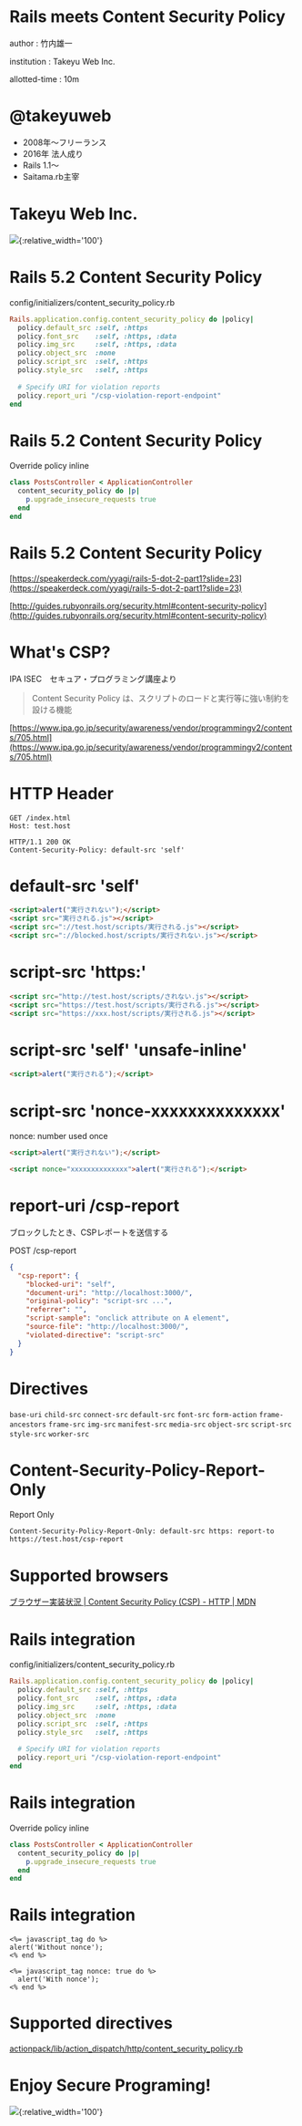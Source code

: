 # Rails meets Content Security Policy

author
:  竹内雄一

institution
:  Takeyu Web Inc.

allotted-time
:  10m

# @takeyuweb

- 2008年〜フリーランス
- 2016年 法人成り
- Rails 1.1〜
- Saitama.rb主宰

# Takeyu Web Inc.

![](logo.png){:relative_width='100'}

# Rails 5.2 Content Security Policy

config/initializers/content_security_policy.rb

```ruby
Rails.application.config.content_security_policy do |policy|
  policy.default_src :self, :https
  policy.font_src    :self, :https, :data
  policy.img_src     :self, :https, :data
  policy.object_src  :none
  policy.script_src  :self, :https
  policy.style_src   :self, :https
 
  # Specify URI for violation reports
  policy.report_uri "/csp-violation-report-endpoint"
end
```

# Rails 5.2 Content Security Policy

Override policy inline

```ruby
class PostsController < ApplicationController
  content_security_policy do |p|
    p.upgrade_insecure_requests true
  end
end
```

# Rails 5.2 Content Security Policy

[https://speakerdeck.com/yyagi/rails-5-dot-2-part1?slide=23](https://speakerdeck.com/yyagi/rails-5-dot-2-part1?slide=23)

[http://guides.rubyonrails.org/security.html#content-security-policy](http://guides.rubyonrails.org/security.html#content-security-policy)

# What's CSP?

IPA ISEC　セキュア・プログラミング講座より

> Content Security Policy は、スクリプトのロードと実行等に強い制約を設ける機能

[https://www.ipa.go.jp/security/awareness/vendor/programmingv2/contents/705.html](https://www.ipa.go.jp/security/awareness/vendor/programmingv2/contents/705.html)

# HTTP Header

```
GET /index.html
Host: test.host

HTTP/1.1 200 OK
Content-Security-Policy: default-src 'self'
```

# default-src 'self'

```html
<script>alert("実行されない");</script>
<script src="実行される.js"></script>
<script src="://test.host/scripts/実行される.js"></script>
<script src="://blocked.host/scripts/実行されない.js"></script>
```

# script-src 'https:'

```html
<script src="http://test.host/scripts/されない.js"></script>
<script src="https://test.host/scripts/実行される.js"></script>
<script src="https://xxx.host/scripts/実行される.js"></script>
```

# script-src 'self' 'unsafe-inline'

```html
<script>alert("実行される");</script>
```

# script-src 'nonce-xxxxxxxxxxxxxx'

nonce: number used once

```html
<script>alert("実行されない");</script>

<script nonce="xxxxxxxxxxxxxx">alert("実行される");</script>
```

# report-uri /csp-report

ブロックしたとき、CSPレポートを送信する

POST /csp-report

```json
{
  "csp-report": {
    "blocked-uri": "self",
    "document-uri": "http://localhost:3000/",
    "original-policy": "script-src ...",
    "referrer": "",
    "script-sample": "onclick attribute on A element",
    "source-file": "http://localhost:3000/",
    "violated-directive": "script-src"
  }
}
```

# Directives

`base-uri` `child-src` `connect-src`  `default-src` `font-src` `form-action` `frame-ancestors`  `frame-src` `img-src`  `manifest-src` `media-src` `object-src` `script-src`  `style-src`  `worker-src`

# Content-Security-Policy-Report-Only

Report Only

```
Content-Security-Policy-Report-Only: default-src https: report-to https://test.host/csp-report
```

# Supported browsers

[ブラウザー実装状況 | Content Security Policy (CSP) - HTTP | MDN](https://developer.mozilla.org/ja/docs/Web/HTTP/CSP#%E3%83%96%E3%83%A9%E3%82%A6%E3%82%B6%E3%83%BC%E5%AE%9F%E8%A3%85%E7%8A%B6%E6%B3%81)

# Rails integration

config/initializers/content_security_policy.rb

```ruby
Rails.application.config.content_security_policy do |policy|
  policy.default_src :self, :https
  policy.font_src    :self, :https, :data
  policy.img_src     :self, :https, :data
  policy.object_src  :none
  policy.script_src  :self, :https
  policy.style_src   :self, :https
 
  # Specify URI for violation reports
  policy.report_uri "/csp-violation-report-endpoint"
end
```

# Rails integration

Override policy inline

```ruby
class PostsController < ApplicationController
  content_security_policy do |p|
    p.upgrade_insecure_requests true
  end
end
```

# Rails integration

```erb
<%= javascript_tag do %>
alert('Without nonce');
<% end %>

<%= javascript_tag nonce: true do %>
  alert('With nonce');
<% end %>
```

# Supported directives

[actionpack/lib/action_dispatch/http/content_security_policy.rb](https://github.com/rails/rails/blob/0ac549a49a690416865793e48bd7c3d3afe91a94/actionpack/lib/action_dispatch/http/content_security_policy.rb)

# Enjoy Secure Programing!

![](wantedly.png){:relative_width='100'}

